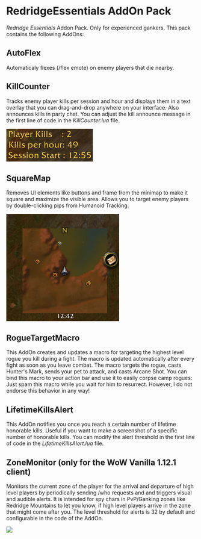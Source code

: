 # RedridgeEssentials AddOn Pack
*Redridge Essentials* Addon Pack. Only for experienced gankers. This pack contains the following AddOns:

## AutoFlex
Automaticaly flexes (/flex emote) on enemy players that die nearby.

## KillCounter
Tracks enemy player kills per session and hour and displays them in a text overlay that you can drag-and-drop anywhere on your interface. Also announces kills in party chat. You can adjust the kill announce message in the first line of code in the *KillCounter.lua* file.

<img src="images/player_kill_stats.png" width="230"/>

## SquareMap
Removes UI elements like buttons and frame from the minimap to make it square and maximize the visible area. Allows you to target enemy players by double-clicking pips from Humanoid Tracking.

<img src="images/square_minimap.png" width="300"/>

## RogueTargetMacro
This AddOn creates and updates a macro for targeting the highest level rogue you kill during a fight. The macro is updated automatically after every fight as soon as you leave combat. The macro targets the rogue, casts Hunter's Mark, sends your pet to attack, and casts Arcane Shot. You can bind this macro to your action bar and use it to easily corpse camp rogues: Just spam this macro while you wait for him to resurrect. However, I do not endorse this behavior in any way!

## LifetimeKillsAlert
This AddOn notifies you once you reach a certain number of lifetime honorable kills. Useful if you want to make a screenshot of a specific number of honorable kills. You can modify the alert threshold in the first line of code in the *LifetimeKillsAlert.lua* file.


## ZoneMonitor (only for the WoW Vanilla 1.12.1 client)
Monitors the current zone of the player for the arrival and departure of high level players by periodically sending /who requests and and triggers visual and audible alerts. It is intended for spy chars in PvP/Ganking zones like Redridge Mountains to let you know, if high level players arrive in the zone that might come after you. The level threshold for alerts is 32 by default and configurable in the code of the AddOn.

<img src="images/ZoneMonitor.png" width="850"/>